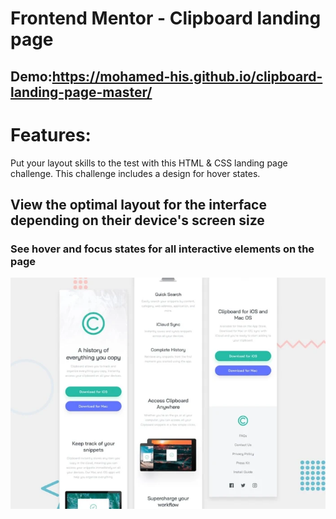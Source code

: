 # Frontend Mentor - Clipboard landing page

## Demo:https://mohamed-his.github.io/clipboard-landing-page-master/



# Features:

Put your layout skills to the test with this HTML & CSS landing page challenge. This challenge includes a design for hover states.

## View the optimal layout for the interface depending on their device's screen size

### See hover and focus states for all interactive elements on the page


![Getting started](./images/voykxa1c0o8esyknz1jf.webp)
